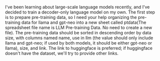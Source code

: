 I've been learning about large-scale language models recently, and I've decided to train a decoder-only language model on my own. The first step is to prepare pre-training data, so I need your help organizing the pre-training data for llama and gpt-neo into a new sheet called ptdata(The spreadsheet file name is LLM Pre-training Data. No need to create a new file). The pre-training data should be sorted in descending order by data size, with columns named name, use in llm (the value should only include llama and gpt-neo; if used by both models, it should be either gpt-neo or llama), size, and link. The link to huggingface is preferred; if huggingface doesn't have the dataset, we'll try to provide other links.